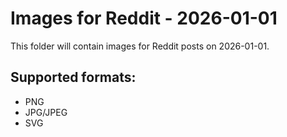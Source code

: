 # Images for Reddit - 2026-01-01

This folder will contain images for Reddit posts on 2026-01-01.

## Supported formats:
- PNG
- JPG/JPEG
- SVG
